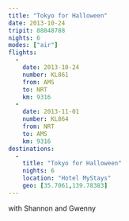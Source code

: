 ```yaml
---
title: "Tokyo for Halloween"
date: 2013-10-24
tripit: 88848788
nights: 6
modes: ["air"]
flights:
  -
    date: 2013-10-24
    number: KL861
    from: AMS
    to: NRT
    km: 9316
  -
    date: 2013-11-01
    number: KL864
    from: NRT
    to: AMS
    km: 9316
destinations:
  -
    title: "Tokyo for Halloween"
    nights: 6
    location: "Hotel MyStays"
    geo: [35.7061,139.78383]
---
```


with Shannon and Gwenny

